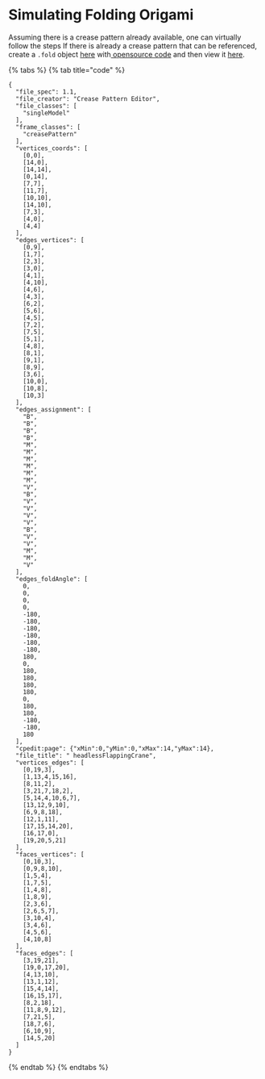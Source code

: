 # Simulating Folding Origami

Assuming there is a crease pattern already available, one can virtually follow the steps If there is already a crease pattern that can be referenced, create a `.fold` object [here](http://erikdemaine.org/cp-editor/) with[ opensource code](https://github.com/edemaine/cp-editor) and then view it [here](https://edemaine.github.io/fold/examples/foldviewer.html).

{% tabs %}
{% tab title="code" %}
```
{
  "file_spec": 1.1,
  "file_creator": "Crease Pattern Editor",
  "file_classes": [
    "singleModel"
  ],
  "frame_classes": [
    "creasePattern"
  ],
  "vertices_coords": [
    [0,0],
    [14,0],
    [14,14],
    [0,14],
    [7,7],
    [11,7],
    [10,10],
    [14,10],
    [7,3],
    [4,0],
    [4,4]
  ],
  "edges_vertices": [
    [0,9],
    [1,7],
    [2,3],
    [3,0],
    [4,1],
    [4,10],
    [4,6],
    [4,3],
    [6,2],
    [5,6],
    [4,5],
    [7,2],
    [7,5],
    [5,1],
    [4,8],
    [8,1],
    [9,1],
    [8,9],
    [3,6],
    [10,0],
    [10,8],
    [10,3]
  ],
  "edges_assignment": [
    "B",
    "B",
    "B",
    "B",
    "M",
    "M",
    "M",
    "M",
    "M",
    "M",
    "V",
    "B",
    "V",
    "V",
    "V",
    "V",
    "B",
    "V",
    "V",
    "M",
    "M",
    "V"
  ],
  "edges_foldAngle": [
    0,
    0,
    0,
    0,
    -180,
    -180,
    -180,
    -180,
    -180,
    -180,
    180,
    0,
    180,
    180,
    180,
    180,
    0,
    180,
    180,
    -180,
    -180,
    180
  ],
  "cpedit:page": {"xMin":0,"yMin":0,"xMax":14,"yMax":14},
  "file_title": " headlessFlappingCrane",
  "vertices_edges": [
    [0,19,3],
    [1,13,4,15,16],
    [8,11,2],
    [3,21,7,18,2],
    [5,14,4,10,6,7],
    [13,12,9,10],
    [6,9,8,18],
    [12,1,11],
    [17,15,14,20],
    [16,17,0],
    [19,20,5,21]
  ],
  "faces_vertices": [
    [0,10,3],
    [0,9,8,10],
    [1,5,4],
    [1,7,5],
    [1,4,8],
    [1,8,9],
    [2,3,6],
    [2,6,5,7],
    [3,10,4],
    [3,4,6],
    [4,5,6],
    [4,10,8]
  ],
  "faces_edges": [
    [3,19,21],
    [19,0,17,20],
    [4,13,10],
    [13,1,12],
    [15,4,14],
    [16,15,17],
    [8,2,18],
    [11,8,9,12],
    [7,21,5],
    [18,7,6],
    [6,10,9],
    [14,5,20]
  ]
}
```
{% endtab %}
{% endtabs %}
